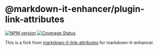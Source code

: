 # @markdown-it-enhancer/plugin-link-attributes

[![NPM version](https://img.shields.io/npm/v/@markdown-it-enhancer/plugin-link-attributes.svg?style=flat)](https://www.npmjs.org/package/@markdown-it-enhancer/plugin-link-attributes)
[![Coverage Status](https://codecov.io/gh/Dedicatus546/markdown-it-enhancer/branch/main/graph/badge.svg?component=plugin-link-attributes)](https://app.codecov.io/github/Dedicatus546/markdown-it-enhancer/tree/main?components%5B0%5D=plugin-link-attributes)

This is a fork from [markdown-it-link-attributes](https://github.com/crookedneighbor/markdown-it-link-attributes) for markdown-it-enhancer.
